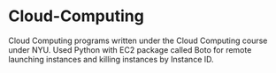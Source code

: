 # Cloud-Computing

Cloud Computing programs written under the Cloud Computing course under NYU. Used Python with EC2 package called Boto for remote launching instances and killing instances by Instance ID.
